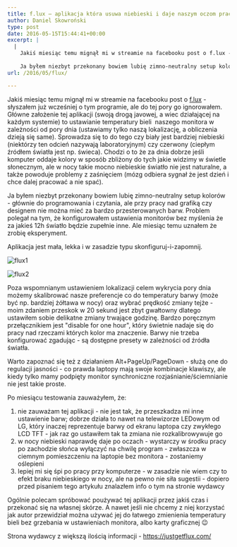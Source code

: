 ```yaml
---
title: f.lux – aplikacja która usuwa niebieski i daje naszym oczom pracować poprawnie, a nam – spać
author: Daniel Skowroński
type: post
date: 2016-05-15T15:44:41+00:00
excerpt: |
  |
    Jakiś miesiąc temu mignął mi w streamie na facebooku post o f.lux - słyszałem już wcześniej o tym programie, ale do tej pory go ignorowałem. Główne założenie tej aplikacji (swoją drogą javowej, a wiec działającej na każdym systemie) to ustawianie temperatury bieli  naszego monitora w zależności od pory dnia (ustawiamy tylko naszą lokalizację, a obliczenia dzieją się same). <br />
    
    Ja byłem niezbyt przekonany bowiem lubię zimno-neutralny setup kolorów - głównie do programowania i czytania, ale przy pracy nad grafiką czy designem nie można mieć za bardzo przesterowanych barw. Problem polegał na tym, że konfigurowałem ustawienia monitorów bez myślenia że za jakieś 12h światło będzie zupełnie inne. Ale miesiąc temu uznałem że zrobię eksperyment.
url: /2016/05/flux/

---
```

Jakiś miesiąc temu mignął mi w streamie na facebooku post o [f.lux][1] - słyszałem już wcześniej o tym programie, ale do tej pory go ignorowałem. Główne założenie tej aplikacji (swoją drogą javowej, a wiec działającej na każdym systemie) to ustawianie temperatury bieli  naszego monitora w zależności od pory dnia (ustawiamy tylko naszą lokalizację, a obliczenia dzieją się same). Sprowadza się to do tego czy biały jest bardziej niebieski (niektórzy ten odcień nazywają laboratoryjnym) czy czerwony (ciepłym źródłem światła jest np. świeca). Chodzi o to że za dnia dobrze jeśli komputer oddaje kolory w sposób zbliżony do tych jakie widzimy w świetle słonecznym, ale w nocy takie mocno niebieskie światło nie jest naturalne, a także powoduje problemy z zaśnięciem (mózg odbiera sygnał że jest dzień i chce dalej pracować a nie spać).

Ja byłem niezbyt przekonany bowiem lubię zimno-neutralny setup kolorów - głównie do programowania i czytania, ale przy pracy nad grafiką czy designem nie można mieć za bardzo przesterowanych barw. Problem polegał na tym, że konfigurowałem ustawienia monitorów bez myślenia że za jakieś 12h światło będzie zupełnie inne. Ale miesiąc temu uznałem że zrobię eksperyment.

Aplikacja jest mała, lekka i w zasadzie typu skonfiguruj-i-zapomnij.

![flux1](https://blog.dsinf.net/wp-content/uploads/2016/05/flux1.png) 

![flux2](https://blog.dsinf.net/wp-content/uploads/2016/05/flux2.png) 

Poza wspomnianym ustawieniem lokalizacji celem wykrycia pory dnia możemy skalibrować nasze preferencje co do temperatury barwy (może być np. bardziej żółtawa w nocy) oraz wybrać prędkość zmiany tejże - moim zdaniem przeskok w 20 sekund jest zbyt gwałtowny dlatego ustawiłem sobie delikatne zmiany trwające godzinę. Bardzo poręcznym przełącznikiem jest "disable for one hour", który świetnie nadaje się do pracy nad rzeczami których kolor ma znaczenie. Barwy nie trzeba konfigurować zgadując - są dostępne presety w zależności od źródła światła.

Warto zapoznać się też z działaniem Alt+PageUp/PageDown - służą one do regulacji jasności - co prawda laptopy mają swoje kombinacje klawiszy, ale kiedy tylko mamy podpięty monitor synchroniczne rozjaśnianie/ściemnianie nie jest takie proste.

Po miesiącu testowania zauważyłem, że:

  1. nie zauważam tej aplikacji - nie jest tak, że przeszkadza mi inne ustawienie barw; dobrze działa to nawet na telewizorze LEDowym od LG, który inaczej reprezentuje barwy od ekranu laptopa czy zwykłego LCD TFT - jak raz go ustawiłem tak ta zmiana nie rozkalibrowywuje go
  2. w nocy niebieski naprawdę daje po oczach - wystarczy w środku pracy po zachodzie słońca wyłączyć na chwilę program - zwłaszcza w ciemnym pomieszczeniu na laptopie bez monitora - zostaniemy oślepieni
  3. lepiej mi się śpi po pracy przy komputerze - w zasadzie nie wiem czy to efekt braku niebieskiego w nocy, ale na pewno nie siła sugestii - dopiero przed pisaniem tego artykułu znalazłem info o tym na stronie wydawcy

Ogólnie polecam spróbować poużywać tej aplikacji przez jakiś czas i przekonać się na własnej skórze. A nawet jeśli nie chcemy z niej korzystać jak autor przewidział można używać jej do łatwego zmienienia temperatury bieli bez grzebania w ustawieniach monitora, albo karty graficznej 😉

Strona wydawcy z większą ilością informacji - <https://justgetflux.com/>

 [1]: https://justgetflux.com/
